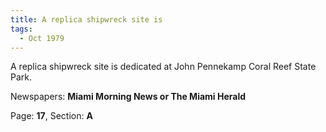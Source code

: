 ```yaml
---  
title: A replica shipwreck site is  
tags:  
  - Oct 1979  
---  
```

  
A replica shipwreck site is dedicated at John Pennekamp Coral Reef State Park.  
  
Newspapers: **Miami Morning News or The Miami Herald**  
  
Page: **17**, Section: **A** 
